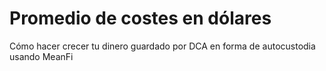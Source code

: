 # Promedio de costes en dólares

Cómo hacer crecer tu dinero guardado por DCA en forma de autocustodia usando MeanFi
